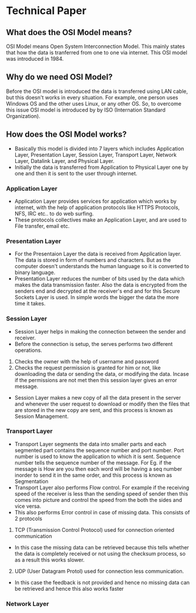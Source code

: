 # Technical Paper

## What does the OSI Model means?

OSI Model means Open System Interconnection Model. This mainly states that how the data is tranferred from one to one via internet. This OSI model was introduced in 1984.

## Why do we need OSI Model?

Before the OSI model is introduced the data is transferred using LAN cable, but this doesn't works in every situation. For example, one person uses Windows OS and the other uses Linux, or any other OS. So, to overcome this issue OSI model is introduced by  by ISO (Internation Standard Organization).

## How does the OSI Model works?

- Basically this model is divided into 7 layers which includes Application Layer, Presentation Layer, Session Layer, Transport Layer, Network Layer, Datalink Layer, and Physical Layer.
- Initially the  data is transferred from Application to Physical Layer one by one and then it is sent to the user through internet.

### Application Layer

- Application Layer provides services for application which works by internet, with the help of application protocols like HTTPS Protocols, NFS, IRC etc.. to do web surfing. 
- These protocols collectives make an Application Layer, and are used to File transfer, email etc.

### Presentation Layer

- For the Presentaion Layer the data is received from Application layer. The data is stored in form of numbers and characters. But as the computer doesn't understands the human language so it is converted to binary language.
- Presentation Layer reduces the number of bits used by the data which makes the data transmission faster. Also the data is encrypted from the senders end and decrypted at the receiver's end and for this Secure Sockets Layer is used. In simple words the bigger the data the more time it takes.

### Session Layer

- Session Layer helps in making the connection between the sender and receiver.
- Before the connection is setup, the serves performs two different operations.
1. Checks the owner with the help of username and password
2. Checks the request permission is granted for him or not, like downloading the data or sending the data, or modifying the data. Incase if the permissions are not met then this session layer gives an error message.
- Session Layer makes a new copy of all the data present in the server and whenever the user request to download or modify then the files that are stored in the new copy are sent, and this process is known as Session Management.

### Transport Layer

- Transport Layer segments the data into smaller parts and each segmented part contains the sequence number and port number. Port number is used to know the application to which it is sent.
Sequence number tells the sequence number of the message.
For Eg. if the message is How are you then each word will be having a seq number inorder to send it in the same order, and this process is known as Segmentation
- Transport Layer also performs Flow control. For example if the receiving speed of the receiver is less than the sending speed of sender then this comes into picture and control the speed from the both the sides and vice versa.
- This also performs Error control in case of missing data. 
This consists of 2 protocols 
1. TCP (Transmission Control Protocol) used for connection oriented communication
- In this case the missing data can be retrieved because this tells whether the data is completely received or not using the checksum process, so as a result this works slower.
2. UDP (User Datagram Protol) used for connection less communication.
- In this case the feedback is not provided and hence no missing data can be retrieved and hence this also works faster


### Network Layer







